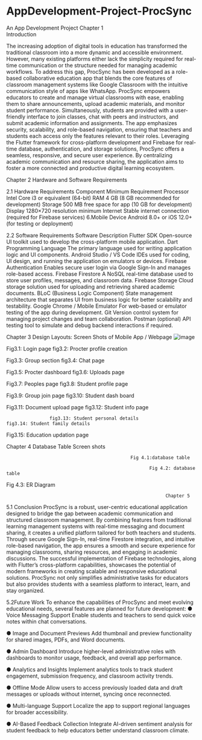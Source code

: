 # AppDevelopment-Project-ProcSync
An App Development Project
  Chapter 1  
  Introduction

The increasing adoption of digital tools in education has transformed the traditional classroom into a more dynamic and accessible environment. However, many existing platforms either lack the simplicity required for real-time communication or the structure needed for managing academic workflows. To address this gap, ProcSync has been developed as a role-based collaborative education app that blends the core features of classroom management systems like Google Classroom with the intuitive communication style of apps like WhatsApp.
ProcSync empowers educators to create and manage virtual classrooms with ease, enabling them to share announcements, upload academic materials, and monitor student performance. Simultaneously, students are provided with a user-friendly interface to join classes, chat with peers and instructors, and submit academic information and assignments. The app emphasizes security, scalability, and role-based navigation, ensuring that teachers and students each access only the features relevant to their roles.
Leveraging the Flutter framework for cross-platform development and Firebase for real-time database, authentication, and storage solutions, ProcSync offers a seamless, responsive, and secure user experience. By centralizing academic communication and resource sharing, the application aims to foster a more connected and productive digital learning ecosystem.
                                                  
 Chapter 2
 Hardware and Software Requirements 

2.1 Hardware Requirements
Component	Minimum Requirement
Processor	Intel Core i3 or equivalent (64-bit)
RAM	4 GB (8 GB recommended for development)
Storage	500 MB free space for app (10 GB for development)
Display	1280×720 resolution minimum
Internet	Stable internet connection (required for Firebase  services)
6.Mobile            Device	Android 8.0+ or iOS 12.0+ (for testing or deployment)






2.2 Software Requirements
Software	Description
Flutter SDK	Open-source UI toolkit used to develop the cross-platform mobile application.
Dart Programming Language	The primary language used for writing application logic and UI components.
Android Studio / VS Code	IDEs used for coding, UI design, and running the application on emulators or devices.
Firebase Authentication	Enables secure user login via Google Sign-In and manages role-based access.
Firebase Firestore	A NoSQL real-time database used to store user profiles, messages, and classroom data.
Firebase Storage	Cloud storage solution used for uploading and retrieving shared academic documents.
BLoC (Business Logic Component)	State management architecture that separates UI from business logic for better scalability and testability.
Google Chrome / Mobile Emulator	For web-based or emulator testing of the app during development.
Git	Version control system for managing project changes and team collaboration.
Postman (optional)	API testing tool to simulate and debug backend interactions if required.

Chapter 3
Design Layouts: Screen Shots of Mobile App / Webpage
   ![image](https://github.com/user-attachments/assets/682a7004-db25-49bc-b349-eda5ad90d9c1)
             
Fig3.1: Login page                                          fig3.2: Procter profile creation
                                

                      
Fig3.3: Group section                                          fig3.4: Chat page






                           
Fig3.5: Procter dashboard                                   fig3.6: Uploads page




                
Fig3.7: Peoples page                                  fig3.8: Student profile page





                 
Fig3.9: Group join page                                   fig3.10: Student dash board
                    
Fig3.11: Document upload page                        fig3.12: Student info page




                    fig3.13: Student personal details                       fig3.14: Student family details                                                                                 





 
Fig3.15: Education updation page







Chapter 4
Database Table Screen shots
 
                                                  Fig 4.1:database table
 
                                                         Fig 4.2: database table

 
Fig 4.3: ER Diagram









                                                        






                                                               Chapter 5
5.1 Conclusion 
ProcSync is a robust, user-centric educational application designed to bridge the gap between academic communication and structured classroom management. By combining features from traditional learning management systems with real-time messaging and document sharing, it creates a unified platform tailored for both teachers and students. Through secure Google Sign-In, real-time Firestore integration, and intuitive role-based navigation, the app ensures a smooth and secure experience for managing classrooms, sharing resources, and engaging in academic discussions.
The successful implementation of Firebase technologies, along with Flutter’s cross-platform capabilities, showcases the potential of modern frameworks in creating scalable and responsive educational solutions. ProcSync not only simplifies administrative tasks for educators but also provides students with a seamless platform to interact, learn, and stay organized.












5.2Future Work
To enhance the capabilities of ProcSync and meet evolving educational needs, several features are planned for future development:
●	Voice Messaging Support
Enable students and teachers to send quick voice notes within chat    conversations.

●	Image and Document Previews
Add thumbnail and preview functionality for shared images, PDFs, and Word documents.

●	Admin Dashboard
Introduce higher-level administrative roles with dashboards to monitor usage, feedback, and overall app performance.

●	Analytics and Insights
Implement analytics tools to track student engagement, submission frequency, and classroom activity trends.

●	Offline Mode
Allow users to access previously loaded data and draft messages or uploads without internet, syncing once reconnected.

●	Multi-language Support
 Localize the app to support regional languages for broader accessibility.

●	AI-Based Feedback Collection
Integrate AI-driven sentiment analysis for student feedback to help educators  better understand classroom climate.
